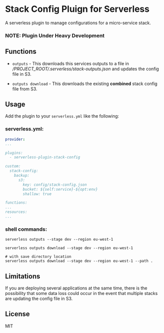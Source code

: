 # Stack Config Pluign for Serverless

A serverless plugin to manage configurations for a micro-service stack.

### NOTE: Plugin Under Heavy Development

## Functions

* `outputs` - This downloads this services outputs to a file in */PROJECT_ROOT/.serverless/stack-outputs.json* and updates the config file in S3.

* `outputs download` - This downloads the existing **combined** stack config file from S3.

## Usage

Add the plugin to your `serverless.yml` like the following:

### serverless.yml:
```yaml
provider:
...

plugins:
  - serverless-plugin-stack-config

custom:
  stack-config:
    backup:
      s3:
        key: config/stack-config.json
        bucket: ${self:service}-${opt:env}
        shallow: true

functions:
...
resources:
...
```

### shell commands:
```shell
serverless outputs --stage dev --region eu-west-1

serverless outputs download --stage dev --region eu-west-1

# with save directory location
serverless outputs download --stage dev --region eu-west-1 --path .
```

## Limitations

If you are deploying several applications at the same time, there is the possibility that some data loss could occur in the event that multiple stacks are updating the config file in S3.

## License

MIT
